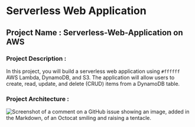 # Serverless Web Application
## Project Name : Serverless-Web-Application on AWS

### Project Description :
In this project, you will build a serverless web application using `#ffffff`  AWS Lambda, DynamoDB, and S3. The application will allow users to create, read, update, and delete (CRUD) items from a DynamoDB table.

### Project Architecture :

![Screenshot of a comment on a GitHub issue showing an image, added in the Markdown, of an Octocat smiling and raising a tentacle.](https://user-images.githubusercontent.com/66474973/228492073-5cd3d975-3439-4ce4-b109-fb33997df3c3.png)

